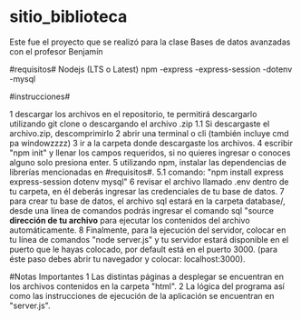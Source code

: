 # sitio_biblioteca
Este fue el proyecto que se realizó para la clase Bases de datos avanzadas con el profesor Benjamín

#requisitos# 
Nodejs (LTS o Latest) 
npm 
  -express
  -express-session
  -dotenv
  -mysql
  

#instrucciones#

1 descargar los archivos en el repositorio, te permitirá descargarlo utilizando git clone o descargando el archivo .zip
  1.1 Si descargaste el archivo.zip, descomprimirlo
2 abrir una terminal o cli (también incluye cmd pa windowzzzz) 
3 ir a la carpeta donde descargaste los archivos.
4 escribir "npm init" y llenar los campos requeridos, si no quieres ingresar o conoces alguno solo presiona enter.
5 utilizando npm, instalar las dependencias de librerías mencionadas en #requisitos#. 
  5.1 comando: "npm install express express-session dotenv mysql"
6 revisar el archivo llamado .env dentro de tu carpeta, en él deberás ingresar las credenciales de tu base de datos.
7 para crear tu base de datos, el archivo sql estará en la carpeta database/, desde una línea de comandos podrás ingresar
  el comando sql "source **dirección de tu archivo** para ejecutar los contenidos del archivo automáticamente.
8 Finalmente, para la ejecución del servidor, colocar en tu línea de comandos "node server.js" y tu servidor estará disponible
  en el puerto que le hayas colocado, por default está en el puerto 3000. (para éste paso debes abrir tu navegador y colocar: 
  localhost:3000).
  
  #Notas Importantes
1 Las distintas páginas a desplegar se encuentran en los archivos contenidos en la carpeta "html".
2 La lógica del programa así como las instrucciones de ejecución de la aplicación se encuentran en "server.js".
